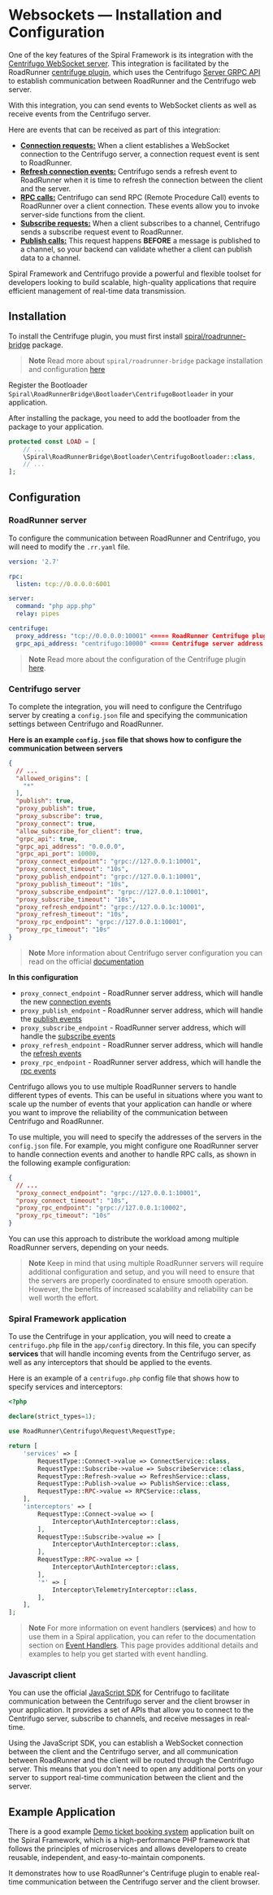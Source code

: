 # Websockets — Installation and Configuration

One of the key features of the Spiral Framework is its integration with
the [Centrifugo WebSocket server](https://centrifugal.dev/). This integration is facilitated by the
RoadRunner [centrifuge plugin](https://roadrunner.dev/docs/plugins-centrifuge), which uses the
Centrifugo [Server GRPC API](https://centrifugal.dev/docs/server/server_api#grpc-api) to establish communication between
RoadRunner and the Centrifugo web server.

With this integration, you can send events to WebSocket clients as well as receive events from the Centrifugo server.

Here are events that can be received as part of this integration:

- [**Connection requests:**](https://centrifugal.dev/docs/server/proxy#connect-proxy) When a client establishes a
  WebSocket connection to the Centrifugo server, a connection request event is sent to RoadRunner.
- [**Refresh connection events:**](https://centrifugal.dev/docs/server/proxy#refresh-proxy) Centrifugo sends a refresh
  event to RoadRunner when it is time to refresh the connection between the client and the server.
- [**RPC calls:**](https://centrifugal.dev/docs/server/proxy#rpc-proxy) Centrifugo can send RPC (Remote Procedure Call)
  events to RoadRunner over a client connection. These events allow you to invoke server-side functions from the client.
- [**Subscribe requests:**](https://centrifugal.dev/docs/server/proxy#subscribe-proxy) When a client subscribes to a
  channel, Centrifugo sends a subscribe request event to RoadRunner.
- [**Publish calls:**](https://centrifugal.dev/docs/server/proxy#publish-proxy) This request happens **BEFORE** a
  message is published to a channel, so your backend can validate whether a client can publish data to a channel.

Spiral Framework and Centrifugo provide a powerful and flexible toolset for developers looking to build scalable,
high-quality applications that require efficient management of real-time data transmission.

## Installation

To install the Centrifuge plugin, you must first
install [spiral/roadrunner-bridge](https://github.com/spiral/roadrunner-bridge) package.

> **Note**
> Read more about `spiral/roadrunner-bridge` package installation and
> configuration [here](../framework/application-server.md)

Register the Bootloader `Spiral\RoadRunnerBridge\Bootloader\CentrifugoBootloader` in your application.

After installing the package, you need to add the bootloader from the package to your application.

```php
protected const LOAD = [
    // ...
    \Spiral\RoadRunnerBridge\Bootloader\CentrifugoBootloader::class,
    // ...
];
```

## Configuration

### RoadRunner server

To configure the communication between RoadRunner and Centrifugo, you will need to modify the `.rr.yaml` file.

```yaml
version: '2.7'

rpc:
  listen: tcp://0.0.0.0:6001

server:
  command: "php app.php"
  relay: pipes

centrifuge:
  proxy_address: "tcp://0.0.0.0:10001" <==== RoadRunner Centrifuge plugin address
  grpc_api_address: "centrifugo:10000" <==== Centrifuge server address
```

> **Note**
> Read more about the configuration of the Centrifuge plugin [here](https://roadrunner.dev/docs/plugins-centrifuge).

### Centrifugo server

To complete the integration, you will need to configure the Centrifugo server by creating a `config.json` file and
specifying the communication settings between Centrifugo and RoadRunner.

**Here is an example `config.json` file that shows how to configure the communication between servers**

```json
{
  // ...
  "allowed_origins": [
    "*"
  ],
  "publish": true,
  "proxy_publish": true,
  "proxy_subscribe": true,
  "proxy_connect": true,
  "allow_subscribe_for_client": true,
  "grpc_api": true,
  "grpc_api_address": "0.0.0.0",
  "grpc_api_port": 10000,
  "proxy_connect_endpoint": "grpc://127.0.0.1:10001",
  "proxy_connect_timeout": "10s",
  "proxy_publish_endpoint": "grpc://127.0.0.1:10001",
  "proxy_publish_timeout": "10s",
  "proxy_subscribe_endpoint": "grpc://127.0.0.1:10001",
  "proxy_subscribe_timeout": "10s",
  "proxy_refresh_endpoint": "grpc://127.0.0.1c:10001",
  "proxy_refresh_timeout": "10s",
  "proxy_rpc_endpoint": "grpc://127.0.0.1:10001",
  "proxy_rpc_timeout": "10s"
}
```

> **Note**
> More information about Centrifugo server configuration you can read on the
> official [documentation](https://centrifugal.dev/docs/server/configuration)

**In this configuration**

- `proxy_connect_endpoint` - RoadRunner server address, which will handle the
  new [connection events](https://centrifugal.dev/docs/server/proxy#connect-proxy)
- `proxy_publish_endpoint` - RoadRunner server address, which will handle
  the [publish events](https://centrifugal.dev/docs/server/proxy#publish-proxy)
- `proxy_subscribe_endpoint` - RoadRunner server address, which will handle
  the [subscribe events](https://centrifugal.dev/docs/server/proxy#subscribe-proxy)
- `proxy_refresh_endpoint` - RoadRunner server address, which will handle
  the [refresh events](https://centrifugal.dev/docs/server/proxy#refresh-proxy)
- `proxy_rpc_endpoint` - RoadRunner server address, which will handle
  the [rpc events](https://centrifugal.dev/docs/server/proxy#rpc-proxy)

Centrifugo allows you to use multiple RoadRunner servers to handle different types of events. This can be useful in
situations where you want to scale up the number of events that your application can handle or where you want to improve
the reliability of the communication between Centrifugo and RoadRunner.

To use multiple, you will need to specify the addresses of the servers in the `config.json` file. For example, you might
configure one RoadRunner server to handle connection events and another to handle RPC calls, as shown in the following
example configuration:

```json
{
  // ...
  "proxy_connect_endpoint": "grpc://127.0.0.1:10001",
  "proxy_connect_timeout": "10s",
  "proxy_rpc_endpoint": "grpc://127.0.0.1:10002",
  "proxy_rpc_timeout": "10s"
}
```

You can use this approach to distribute the workload among multiple RoadRunner servers, depending on your needs.

> **Note**
> Keep in mind that using multiple RoadRunner servers will require additional configuration and setup, and you will need
> to ensure that the servers are properly coordinated to ensure smooth operation. However, the benefits of increased
> scalability and reliability can be well worth the effort.

### Spiral Framework application

To use the Centrifuge in your application, you will need to create a `centrifugo.php` file in
the `app/config` directory. In this file, you can specify **services** that will handle incoming events from
the Centrifugo server, as well as any interceptors that should be applied to the events.

Here is an example of a `centrifugo.php` config file that shows how to specify services and interceptors:

```php
<?php

declare(strict_types=1);

use RoadRunner\Centrifugo\Request\RequestType;

return [
    'services' => [
        RequestType::Connect->value => ConnectService::class,
        RequestType::Subscribe->value => SubscribeService::class,
        RequestType::Refresh->value => RefreshService::class,
        RequestType::Publish->value => PublishService::class,
        RequestType::RPC->value => RPCService::class,
    ],
    'interceptors' => [
        RequestType::Connect->value => [
            Interceptor\AuthInterceptor::class,
        ],
        RequestType::Subscribe->value => [
            Interceptor\AuthInterceptor::class,
        ],
        RequestType::RPC->value => [
            Interceptor\AuthInterceptor::class,
        ],
        '*' => [
            Interceptor\TelemetryInterceptor::class,
        ],
    ],
];
```

> **Note**
> For more information on event handlers (**services**) and how to use them in a Spiral application, you can refer to
> the documentation section on [Event Handlers](./services.md). This page provides additional details and examples to
> help you get started with event handling.

### Javascript client

You can use the official [JavaScript SDK](https://github.com/centrifugal/centrifuge-js) for Centrifugo to facilitate
communication between the Centrifugo server and the client browser in your application. It provides a set of APIs that
allow you to connect to the Centrifugo server, subscribe to channels, and receive messages in real-time.

Using the JavaScript SDK, you can establish a WebSocket connection between the client and the Centrifugo server, and all
communication between RoadRunner and the client will be routed through the Centrifugo server. This means that you don't
need to open any additional ports on your server to support real-time communication between the client and the server.

## Example Application

There is a good example [Demo ticket booking system](https://github.com/spiral/ticket-booking) application built on the
Spiral Framework, which is a high-performance PHP framework that follows the principles of microservices and allows
developers to create reusable, independent, and easy-to-maintain components.

It demonstrates how to use RoadRunner's Centrifuge plugin to enable real-time communication between the Centrifugo
server and the client browser.